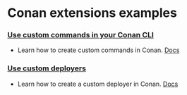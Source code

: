 # Conan extensions examples

### [Use custom commands in your Conan CLI](examples/extensions/commands/)

- Learn how to create custom commands in Conan. [Docs](https://docs.conan.io/en/2.0/reference/commands/custom_commands.html)

### [Use custom deployers](examples/extensions/deployers/)

- Learn how to create a custom deployer in Conan. [Docs](https://docs.conan.io/en/2.0/reference/extensions/deployers.html)
